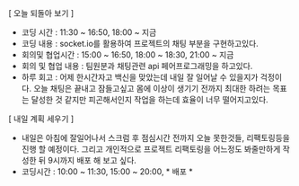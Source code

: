 [ 오늘 되돌아 보기 ]

- 코딩 시간 : 11:30 ~ 16:50, 18:00 ~ 지금
- 코딩 내용 : socket.io를 활용하여 프로젝트의 채팅 부분을 구현하고있다.
- 회의및 협업시간 : 15:00 ~ 16:50, 18:00 ~ 18:30, 21:00 ~ 지금
- 회의 및 협업 내용 : 팀원분과 채팅관련 api 페어프로그래밍을 하고있다.
- 하루 회고 : 어제 한시간자고 백신을 맞았는데 내일 잘 일어날 수 있을지가 걱정이다. 오늘 채팅은 끝내고 잠들고싶고 몸에 이상이 생기기 전까지 최대한 하려는 목표는 달성한 것 같지만 피곤해서인지 작업을 하는데 효율이 너무 떨어지고있다.

[ 내일 계획 세우기 ]

- 내일은 아침에 잘일어나서 스크럼 후 점심시간 전까지 오늘 못한것들, 리팩토링등을 진행 할 예정이다. 그리고 개인적으로 프로젝트 리팩토링을 어느정도 봐줄만하게 작성한 뒤 9시까지 배포 해 보고 싶다.
- 코딩시간 : 10:00 ~ 11:30, 15:00 ~ 20:00, * 배포 *